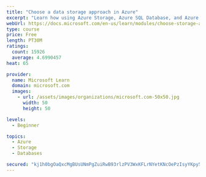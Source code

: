 ```yaml
---
title: "Choose a data storage approach in Azure"
excerpt: "Learn how using Azure Storage, Azure SQL Database, and Azure Cosmos DB - or a combination of them - for your business scenario is the best way to get the most performant solution."
webUrl: https://docs.microsoft.com/en-us/learn/modules/choose-storage-approach-in-azure/
type: course
price: Free
length: PT30M
ratings:
  count: 15926
  average: 4.6990457
heat: 65

provider:
  name: Microsoft Learn
  domain: microsoft.com
  images:
    - url: /assets/images/organizations/microsoft.com-50x50.jpg
      width: 50
      height: 50

levels:
  - Beginner

topics:
  - Azure
  - Storage
  - Databases

secured: "kj1h0bgOaQxcMgBUsUNmPgZuiRwB93rlzPV3WxKFLrNYetKNcOePzIsyYKpy5c3DrZDYBZ3ecfacPYzuhGJF/NJOwqxF3csSUxLcUShE58JfYh3BtAQ9iUIs+5mN27IU3aVi7DGQOHTVE+QXSZZ4ZuGqQ/HawgG1EQB9n/2eCNA6Go8v1hh9xN2Y7h41ey/6tkgBFwu/ls2SFq5tuQEMyXlyVzrOcx0sSaUmQfVTXOdyGwU+/K21cQSPVrvBh9WqGXg3YrZ/T1YahDZTE/R7by6BR88hx90hcZne1wbnc1OeQuh4AXssohKHYPws1GNz7Tv0xA0R4Dvu5zWox0r/XqM1p7Nd278+7dQbS6diiVuy8I9Y7DKlwYXUgIN9x4briqllU+X60GhfKJ/daNOVTfKb5RNFOmKzXwJ0haI6QkwqNSrXOuhEEf5XMfXJm7tr;ZNqlBPya/9S4xY34J4G4NQ=="
---
```


